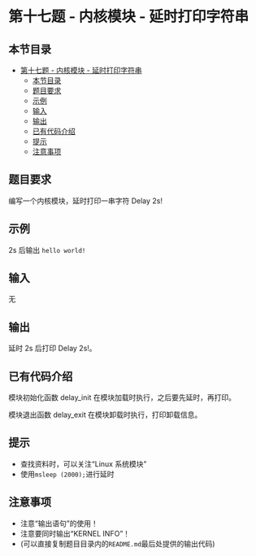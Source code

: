 # 第十七题 - 内核模块 - 延时打印字符串

## 本节目录

- [第十七题 - 内核模块 - 延时打印字符串](#第十七题---内核模块---延时打印字符串)
  - [本节目录](#本节目录)
  - [题目要求](#题目要求)
  - [示例](#示例)
  - [输入](#输入)
  - [输出](#输出)
  - [已有代码介绍](#已有代码介绍)
  - [提示](#提示)
  - [注意事项](#注意事项)

## 题目要求

编写一个内核模块，延时打印一串字符 Delay 2s!

## 示例

2s 后输出 `hello world!`

## 输入

无

## 输出

延时 2s 后打印 Delay 2s!。

## 已有代码介绍

模块初始化函数 delay_init 在模块加载时执行，之后要先延时，再打印。

模块退出函数 delay_exit 在模块卸载时执行，打印卸载信息。

## 提示

- 查找资料时，可以关注“Linux 系统模块”
- 使用`msleep (2000);`进行延时

## 注意事项

- 注意“输出语句”的使用！
- 注意要同时输出“KERNEL INFO”！
- (可以直接复制题目目录内的`README.md`最后处提供的输出代码)
